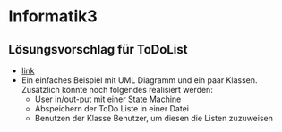 # Informatik3


## Lösungsvorschlag für ToDoList
- [link](https://github.com/TEL-19/ToDoLoesung)
- Ein einfaches Beispiel mit UML Diagramm und ein paar Klassen. Zusätzlich könnte noch folgendes realisiert werden:
  - User in/out-put mit einer [State Machine](https://github.com/TEL20A/Informatik1/tree/main/Vorlesungsmaterial/2021-01-22-lab)
  - Abspeichern der ToDo Liste in einer Datei
  - Benutzen der Klasse Benutzer, um diesen die Listen zuzuweisen
 
